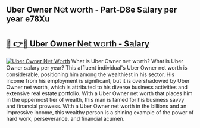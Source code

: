 ## Uber Owner N𝚎t w𝚘rth - Part-D8e S𝚊lary per year e78Xu

# <h2><a href="http://gc14uo5.nevu.top/?p=Uber+Owner">🔗 👉🔴 Uber Owner N𝚎t w𝚘rth - S𝚊lary</a></h2>

[![Uber Owner N𝚎t W𝚘rth](https://i.imgur.com/Oavwk0R.jpeg)](http://gc14uo5.nevu.top/?p=Uber+Owner)
What is Uber Owner n𝚎t w𝚘rth? What is Uber Owner s𝚊lary per year?
This affluent individual's Uber Owner net worth is considerable, positioning him among the wealthiest in his sector. His income from his employment is significant, but it is overshadowed by Uber Owner net worth, which is attributed to his diverse business activities and extensive real estate portfolio. With a Uber Owner net worth that places him in the uppermost tier of wealth, this man is famed for his business savvy and financial prowess. With a Uber Owner net worth in the billions and an impressive income, this wealthy person is a shining example of the power of hard work, perseverance, and financial acumen.
